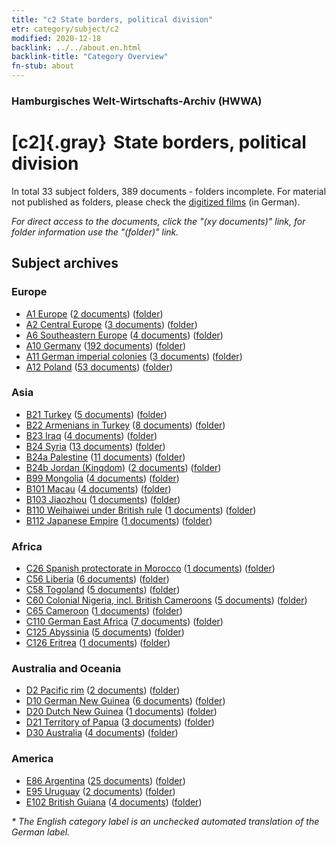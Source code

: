 ```yaml
---
title: "c2 State borders, political division"
etr: category/subject/c2
modified: 2020-12-18
backlink: ../../about.en.html
backlink-title: "Category Overview"
fn-stub: about
---
```


### Hamburgisches Welt-Wirtschafts-Archiv (HWWA)
# [c2]{.gray}&#8201; State borders, political division&#160; 





In total 33 subject folders, 389 documents - folders incomplete.
For material not published as folders, please check the [digitized films](/film/h1_sh) (in German).

_For direct access to the documents, click the "(xy documents)" link, for folder information use the "(folder)" link._

## Subject archives



### Europe

- [A1 Europe](../../../geo/about.en.html#A1) (<a href="https://dfg-viewer.de/show/?tx_dlf[id]=https://pm20.zbw.eu/mets/sh/1408xx/140892/1442xx/144202/public.mets.en.xml" target="_blank">2 documents</a>) ([folder](http://purl.org/pressemappe20/folder/sh/140892,144202))
- [A2 Central Europe](../../../geo/about.en.html#A2) (<a href="https://dfg-viewer.de/show/?tx_dlf[id]=https://pm20.zbw.eu/mets/sh/1408xx/140895/1442xx/144202/public.mets.en.xml" target="_blank">3 documents</a>) ([folder](http://purl.org/pressemappe20/folder/sh/140895,144202))
- [A6 Southeastern Europe](../../../geo/about.en.html#A6) (<a href="https://dfg-viewer.de/show/?tx_dlf[id]=https://pm20.zbw.eu/mets/sh/1409xx/140900/1442xx/144202/public.mets.en.xml" target="_blank">4 documents</a>) ([folder](http://purl.org/pressemappe20/folder/sh/140900,144202))
- [A10 Germany](../../../geo/about.en.html#A10) (<a href="https://dfg-viewer.de/show/?tx_dlf[id]=https://pm20.zbw.eu/mets/sh/1261xx/126128/1442xx/144202/public.mets.en.xml" target="_blank">192 documents</a>) ([folder](http://purl.org/pressemappe20/folder/sh/126128,144202))
- [A11 German imperial colonies](../../../geo/about.en.html#A11) (<a href="https://dfg-viewer.de/show/?tx_dlf[id]=https://pm20.zbw.eu/mets/sh/1409xx/140960/1442xx/144202/public.mets.en.xml" target="_blank">3 documents</a>) ([folder](http://purl.org/pressemappe20/folder/sh/140960,144202))
- [A12 Poland](../../../geo/about.en.html#A12) (<a href="https://dfg-viewer.de/show/?tx_dlf[id]=https://pm20.zbw.eu/mets/sh/1409xx/140962/1442xx/144202/public.mets.en.xml" target="_blank">53 documents</a>) ([folder](http://purl.org/pressemappe20/folder/sh/140962,144202))

### Asia

- [B21 Turkey](../../../geo/about.en.html#B21) (<a href="https://dfg-viewer.de/show/?tx_dlf[id]=https://pm20.zbw.eu/mets/sh/1411xx/141111/1442xx/144202/public.mets.en.xml" target="_blank">5 documents</a>) ([folder](http://purl.org/pressemappe20/folder/sh/141111,144202))
- [B22 Armenians in Turkey](../../../geo/about.en.html#B22) (<a href="https://dfg-viewer.de/show/?tx_dlf[id]=https://pm20.zbw.eu/mets/sh/1411xx/141112/1442xx/144202/public.mets.en.xml" target="_blank">8 documents</a>) ([folder](http://purl.org/pressemappe20/folder/sh/141112,144202))
- [B23 Iraq](../../../geo/about.en.html#B23) (<a href="https://dfg-viewer.de/show/?tx_dlf[id]=https://pm20.zbw.eu/mets/sh/1411xx/141113/1442xx/144202/public.mets.en.xml" target="_blank">4 documents</a>) ([folder](http://purl.org/pressemappe20/folder/sh/141113,144202))
- [B24 Syria](../../../geo/about.en.html#B24) (<a href="https://dfg-viewer.de/show/?tx_dlf[id]=https://pm20.zbw.eu/mets/sh/1411xx/141114/1442xx/144202/public.mets.en.xml" target="_blank">13 documents</a>) ([folder](http://purl.org/pressemappe20/folder/sh/141114,144202))
- [B24a Palestine](../../../geo/about.en.html#B24a) (<a href="https://dfg-viewer.de/show/?tx_dlf[id]=https://pm20.zbw.eu/mets/sh/1411xx/141115/1442xx/144202/public.mets.en.xml" target="_blank">11 documents</a>) ([folder](http://purl.org/pressemappe20/folder/sh/141115,144202))
- [B24b Jordan (Kingdom)](../../../geo/about.en.html#B24b) (<a href="https://dfg-viewer.de/show/?tx_dlf[id]=https://pm20.zbw.eu/mets/sh/1411xx/141116/1442xx/144202/public.mets.en.xml" target="_blank">2 documents</a>) ([folder](http://purl.org/pressemappe20/folder/sh/141116,144202))
- [B99 Mongolia](../../../geo/about.en.html#B99) (<a href="https://dfg-viewer.de/show/?tx_dlf[id]=https://pm20.zbw.eu/mets/sh/1412xx/141261/1442xx/144202/public.mets.en.xml" target="_blank">4 documents</a>) ([folder](http://purl.org/pressemappe20/folder/sh/141261,144202))
- [B101 Macau](../../../geo/about.en.html#B101) (<a href="https://dfg-viewer.de/show/?tx_dlf[id]=https://pm20.zbw.eu/mets/sh/1412xx/141267/1442xx/144202/public.mets.en.xml" target="_blank">4 documents</a>) ([folder](http://purl.org/pressemappe20/folder/sh/141267,144202))
- [B103 Jiaozhou](../../../geo/about.en.html#B103) (<a href="https://dfg-viewer.de/show/?tx_dlf[id]=https://pm20.zbw.eu/mets/sh/1261xx/126163/1442xx/144202/public.mets.en.xml" target="_blank">1 documents</a>) ([folder](http://purl.org/pressemappe20/folder/sh/126163,144202))
- [B110 Weihaiwei under British rule](../../../geo/about.en.html#B110) (<a href="https://dfg-viewer.de/show/?tx_dlf[id]=https://pm20.zbw.eu/mets/sh/1412xx/141271/1442xx/144202/public.mets.en.xml" target="_blank">1 documents</a>) ([folder](http://purl.org/pressemappe20/folder/sh/141271,144202))
- [B112 Japanese Empire](../../../geo/about.en.html#B112) (<a href="https://dfg-viewer.de/show/?tx_dlf[id]=https://pm20.zbw.eu/mets/sh/1412xx/141273/1442xx/144202/public.mets.en.xml" target="_blank">1 documents</a>) ([folder](http://purl.org/pressemappe20/folder/sh/141273,144202))

### Africa

- [C26 Spanish protectorate in Morocco](../../../geo/about.en.html#C26) (<a href="https://dfg-viewer.de/show/?tx_dlf[id]=https://pm20.zbw.eu/mets/sh/1413xx/141359/1442xx/144202/public.mets.en.xml" target="_blank">1 documents</a>) ([folder](http://purl.org/pressemappe20/folder/sh/141359,144202))
- [C56 Liberia](../../../geo/about.en.html#C56) (<a href="https://dfg-viewer.de/show/?tx_dlf[id]=https://pm20.zbw.eu/mets/sh/1414xx/141405/1442xx/144202/public.mets.en.xml" target="_blank">6 documents</a>) ([folder](http://purl.org/pressemappe20/folder/sh/141405,144202))
- [C58 Togoland](../../../geo/about.en.html#C58) (<a href="https://dfg-viewer.de/show/?tx_dlf[id]=https://pm20.zbw.eu/mets/sh/1414xx/141408/1442xx/144202/public.mets.en.xml" target="_blank">5 documents</a>) ([folder](http://purl.org/pressemappe20/folder/sh/141408,144202))
- [C60 Colonial Nigeria, incl. British Cameroons](../../../geo/about.en.html#C60) (<a href="https://dfg-viewer.de/show/?tx_dlf[id]=https://pm20.zbw.eu/mets/sh/1414xx/141409/1442xx/144202/public.mets.en.xml" target="_blank">5 documents</a>) ([folder](http://purl.org/pressemappe20/folder/sh/141409,144202))
- [C65 Cameroon](../../../geo/about.en.html#C65) (<a href="https://dfg-viewer.de/show/?tx_dlf[id]=https://pm20.zbw.eu/mets/sh/1414xx/141410/1442xx/144202/public.mets.en.xml" target="_blank">1 documents</a>) ([folder](http://purl.org/pressemappe20/folder/sh/141410,144202))
- [C110 German East Africa](../../../geo/about.en.html#C110) (<a href="https://dfg-viewer.de/show/?tx_dlf[id]=https://pm20.zbw.eu/mets/sh/1414xx/141471/1442xx/144202/public.mets.en.xml" target="_blank">7 documents</a>) ([folder](http://purl.org/pressemappe20/folder/sh/141471,144202))
- [C125 Abyssinia](../../../geo/about.en.html#C125) (<a href="https://dfg-viewer.de/show/?tx_dlf[id]=https://pm20.zbw.eu/mets/sh/1414xx/141482/1442xx/144202/public.mets.en.xml" target="_blank">5 documents</a>) ([folder](http://purl.org/pressemappe20/folder/sh/141482,144202))
- [C126 Eritrea](../../../geo/about.en.html#C126) (<a href="https://dfg-viewer.de/show/?tx_dlf[id]=https://pm20.zbw.eu/mets/sh/1414xx/141483/1442xx/144202/public.mets.en.xml" target="_blank">1 documents</a>) ([folder](http://purl.org/pressemappe20/folder/sh/141483,144202))

### Australia and Oceania

- [D2 Pacific rim](../../../geo/about.en.html#D2) (<a href="https://dfg-viewer.de/show/?tx_dlf[id]=https://pm20.zbw.eu/mets/sh/1415xx/141593/1442xx/144202/public.mets.en.xml" target="_blank">2 documents</a>) ([folder](http://purl.org/pressemappe20/folder/sh/141593,144202))
- [D10 German New Guinea](../../../geo/about.en.html#D10) (<a href="https://dfg-viewer.de/show/?tx_dlf[id]=https://pm20.zbw.eu/mets/sh/1416xx/141601/1442xx/144202/public.mets.en.xml" target="_blank">6 documents</a>) ([folder](http://purl.org/pressemappe20/folder/sh/141601,144202))
- [D20 Dutch New Guinea](../../../geo/about.en.html#D20) (<a href="https://dfg-viewer.de/show/?tx_dlf[id]=https://pm20.zbw.eu/mets/sh/1416xx/141619/1442xx/144202/public.mets.en.xml" target="_blank">1 documents</a>) ([folder](http://purl.org/pressemappe20/folder/sh/141619,144202))
- [D21 Territory of Papua](../../../geo/about.en.html#D21) (<a href="https://dfg-viewer.de/show/?tx_dlf[id]=https://pm20.zbw.eu/mets/sh/1416xx/141620/1442xx/144202/public.mets.en.xml" target="_blank">3 documents</a>) ([folder](http://purl.org/pressemappe20/folder/sh/141620,144202))
- [D30 Australia](../../../geo/about.en.html#D30) (<a href="https://dfg-viewer.de/show/?tx_dlf[id]=https://pm20.zbw.eu/mets/sh/1416xx/141621/1442xx/144202/public.mets.en.xml" target="_blank">4 documents</a>) ([folder](http://purl.org/pressemappe20/folder/sh/141621,144202))

### America

- [E86 Argentina](../../../geo/about.en.html#E86) (<a href="https://dfg-viewer.de/show/?tx_dlf[id]=https://pm20.zbw.eu/mets/sh/1416xx/141692/1442xx/144202/public.mets.en.xml" target="_blank">25 documents</a>) ([folder](http://purl.org/pressemappe20/folder/sh/141692,144202))
- [E95 Uruguay](../../../geo/about.en.html#E95) (<a href="https://dfg-viewer.de/show/?tx_dlf[id]=https://pm20.zbw.eu/mets/sh/1416xx/141695/1442xx/144202/public.mets.en.xml" target="_blank">2 documents</a>) ([folder](http://purl.org/pressemappe20/folder/sh/141695,144202))
- [E102 British Guiana](../../../geo/about.en.html#E102) (<a href="https://dfg-viewer.de/show/?tx_dlf[id]=https://pm20.zbw.eu/mets/sh/1417xx/141700/1442xx/144202/public.mets.en.xml" target="_blank">4 documents</a>) ([folder](http://purl.org/pressemappe20/folder/sh/141700,144202))


_* The English category label is an unchecked automated translation of the German label._

